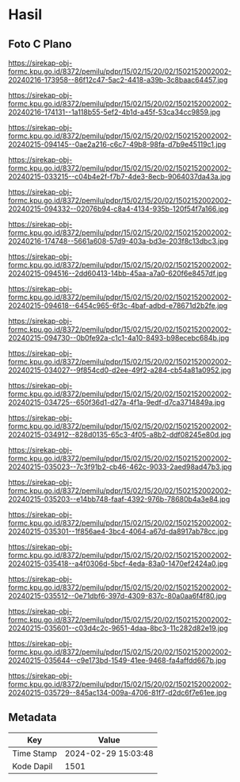 # Hasil

## Foto C Plano

https://sirekap-obj-formc.kpu.go.id/8372/pemilu/pdpr/15/02/15/20/02/1502152002002-20240216-173958--86f12c47-5ac2-4418-a39b-3c8baac64457.jpg

https://sirekap-obj-formc.kpu.go.id/8372/pemilu/pdpr/15/02/15/20/02/1502152002002-20240216-174131--1a118b55-5ef2-4b1d-a45f-53ca34cc9859.jpg

https://sirekap-obj-formc.kpu.go.id/8372/pemilu/pdpr/15/02/15/20/02/1502152002002-20240215-094145--0ae2a216-c6c7-49b8-98fa-d7b9e45119c1.jpg

https://sirekap-obj-formc.kpu.go.id/8372/pemilu/pdpr/15/02/15/20/02/1502152002002-20240215-033215--c04b4e2f-f7b7-4de3-8ecb-9064037da43a.jpg

https://sirekap-obj-formc.kpu.go.id/8372/pemilu/pdpr/15/02/15/20/02/1502152002002-20240215-094332--02076b94-c8a4-4134-935b-120f54f7a166.jpg

https://sirekap-obj-formc.kpu.go.id/8372/pemilu/pdpr/15/02/15/20/02/1502152002002-20240216-174748--5661a608-57d9-403a-bd3e-203f8c13dbc3.jpg

https://sirekap-obj-formc.kpu.go.id/8372/pemilu/pdpr/15/02/15/20/02/1502152002002-20240215-094516--2dd60413-14bb-45aa-a7a0-620f6e8457df.jpg

https://sirekap-obj-formc.kpu.go.id/8372/pemilu/pdpr/15/02/15/20/02/1502152002002-20240215-094618--6454c965-6f3c-4baf-adbd-e78671d2b2fe.jpg

https://sirekap-obj-formc.kpu.go.id/8372/pemilu/pdpr/15/02/15/20/02/1502152002002-20240215-094730--0b0fe92a-c1c1-4a10-8493-b98ecebc684b.jpg

https://sirekap-obj-formc.kpu.go.id/8372/pemilu/pdpr/15/02/15/20/02/1502152002002-20240215-034027--9f854cd0-d2ee-49f2-a284-cb54a81a0952.jpg

https://sirekap-obj-formc.kpu.go.id/8372/pemilu/pdpr/15/02/15/20/02/1502152002002-20240215-034725--650f36d1-d27a-4f1a-9edf-d7ca3714849a.jpg

https://sirekap-obj-formc.kpu.go.id/8372/pemilu/pdpr/15/02/15/20/02/1502152002002-20240215-034912--828d0135-65c3-4f05-a8b2-ddf08245e80d.jpg

https://sirekap-obj-formc.kpu.go.id/8372/pemilu/pdpr/15/02/15/20/02/1502152002002-20240215-035023--7c3f91b2-cb46-462c-9033-2aed98ad47b3.jpg

https://sirekap-obj-formc.kpu.go.id/8372/pemilu/pdpr/15/02/15/20/02/1502152002002-20240215-035203--e14bb748-faaf-4392-976b-78680b4a3e84.jpg

https://sirekap-obj-formc.kpu.go.id/8372/pemilu/pdpr/15/02/15/20/02/1502152002002-20240215-035301--1f856ae4-3bc4-4064-a67d-da8917ab78cc.jpg

https://sirekap-obj-formc.kpu.go.id/8372/pemilu/pdpr/15/02/15/20/02/1502152002002-20240215-035418--a4f0306d-5bcf-4eda-83a0-1470ef2424a0.jpg

https://sirekap-obj-formc.kpu.go.id/8372/pemilu/pdpr/15/02/15/20/02/1502152002002-20240215-035512--0e71dbf6-397d-4309-837c-80a0aa6f4f80.jpg

https://sirekap-obj-formc.kpu.go.id/8372/pemilu/pdpr/15/02/15/20/02/1502152002002-20240215-035601--c03d4c2c-9651-4daa-8bc3-11c282d82e19.jpg

https://sirekap-obj-formc.kpu.go.id/8372/pemilu/pdpr/15/02/15/20/02/1502152002002-20240215-035644--c9e173bd-1549-41ee-9468-fa4affdd667b.jpg

https://sirekap-obj-formc.kpu.go.id/8372/pemilu/pdpr/15/02/15/20/02/1502152002002-20240215-035729--845ac134-009a-4706-81f7-d2dc6f7e61ee.jpg


## Metadata

| Key        | Value               |
| ---------- | ------------------- |
| Time Stamp | 2024-02-29 15:03:48 |
| Kode Dapil | 1501                |




